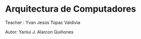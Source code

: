 # Arquitectura de Computadores

Teacher : Yvan Jesús Túpac Valdivia



Autor: Yanlui J. Alarcon Quiñones

